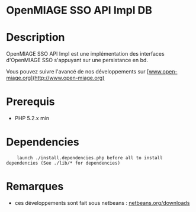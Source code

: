 OpenMIAGE SSO API Impl DB
======================

Description
=====================
OpenMIAGE SSO API Impl est une implémentation des interfaces d'OpenMIAGE SSO s'appuyant sur une persistance en bd.

Vous pouvez suivre l'avancé de nos développements sur [www.open-miage.org](http://www.open-miage.org)

Prerequis
=====================
 * PHP 5.2.x min

Dependencies
=====================
        launch ./install.dependencies.php before all to install dependencies (See ./lib/* for dependencies)

Remarques
=====================
 * ces développements sont fait sous netbeans : [netbeans.org/downloads](http://netbeans.org/downloads/)